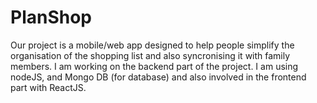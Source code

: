 # PlanShop 
Our project is a mobile/web app designed to help people simplify the organisation of the shopping list and also syncronising it with family members. I am working on the backend part of the project. I am using nodeJS, and Mongo DB (for database) and also involved in the frontend part with ReactJS.
